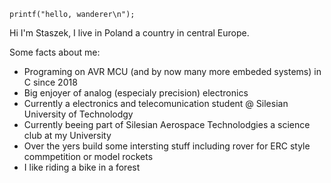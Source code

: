 `printf("hello, wanderer\n");`

Hi I'm Staszek, I live in Poland a country in central Europe.

Some facts about me:
- Programing on AVR MCU (and by now many more embeded systems) in C since 2018
- Big enjoyer of analog (especialy precision) electronics
- Currently a electronics and telecomunication student @ Silesian University of Technolodgy 
- Currently beeing part of Silesian Aerospace Technolodgies a science club at my University 
- Over the yers build some intersting stuff including rover for ERC style commpetition or model rockets
- I like riding a bike in a forest


